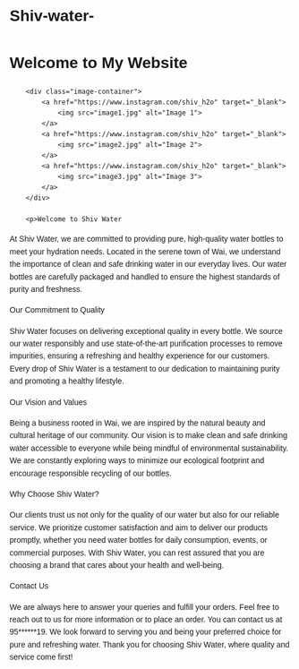 # Shiv-water-

<!DOCTYPE html>
<html lang="en">
<head>
    <meta charset="UTF-8">
    <meta name="viewport" content="width=device-width, initial-scale=1.0">
    <title>shiv water</title>
    <style>
        body {
            font-family: Arial, sans-serif;
            margin: 20px;
            line-height: 1.6;
        }
        .container {
            max-width: 800px;
            margin: auto;
        }
        .image-container {
            display: flex;
            justify-content: space-around;
            margin-bottom: 20px;
        }
        .image-container img {
            width: 30%;
            border-radius: 8px;
            cursor: pointer;
            transition: transform 0.3s;
        }
        .image-container img:hover {
            transform: scale(1.05);
        }
        p {
            margin-bottom: 15px;
        }
    </style>
</head>
<body>
    <div class="container">
        <h1>Welcome to My Website</h1>
        
        <div class="image-container">
            <a href="https://www.instagram.com/shiv_h2o" target="_blank">
                <img src="image1.jpg" alt="Image 1">
            </a>
            <a href="https://www.instagram.com/shiv_h2o" target="_blank">
                <img src="image2.jpg" alt="Image 2">
            </a>
            <a href="https://www.instagram.com/shiv_h2o" target="_blank">
                <img src="image3.jpg" alt="Image 3">
            </a>
        </div>

        <p>Welcome to Shiv Water

At Shiv Water, we are committed to providing pure, high-quality water bottles to meet your hydration needs. Located in the serene town of Wai, we understand the importance of clean and safe drinking water in our everyday lives. Our water bottles are carefully packaged and handled to ensure the highest standards of purity and freshness.
</p>
        <p>Our Commitment to Quality

Shiv Water focuses on delivering exceptional quality in every bottle. We source our water responsibly and use state-of-the-art purification processes to remove impurities, ensuring a refreshing and healthy experience for our customers. Every drop of Shiv Water is a testament to our dedication to maintaining purity and promoting a healthy lifestyle.</p>
        <p>Our Vision and Values

Being a business rooted in Wai, we are inspired by the natural beauty and cultural heritage of our community. Our vision is to make clean and safe drinking water accessible to everyone while being mindful of environmental sustainability. We are constantly exploring ways to minimize our ecological footprint and encourage responsible recycling of our bottles.</p>
        <p>Why Choose Shiv Water?

Our clients trust us not only for the quality of our water but also for our reliable service. We prioritize customer satisfaction and aim to deliver our products promptly, whether you need water bottles for daily consumption, events, or commercial purposes. With Shiv Water, you can rest assured that you are choosing a brand that cares about your health and well-being.</p>
        <p>Contact Us

We are always here to answer your queries and fulfill your orders. Feel free to reach out to us for more information or to place an order. You can contact us at 95******19. We look forward to serving you and being your preferred choice for pure and refreshing water. Thank you for choosing Shiv Water, where quality and service come first!</p>
    </div>
</body>
</html>
